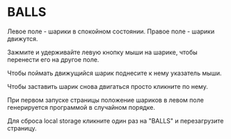 # BALLS
Левое поле - шарики в спокойном состоянии. Правое поле - шарики движутся.

Зажмите и удерживайте левую кнопку мыши на шарике, чтобы перенести его на другое поле.

Чтобы поймать движущийся шарик поднесите к нему указатель мыши.

Чтобы заставить шарик снова двигаться просто кликните по нему. 

При первом запуске страницы положение шариков в левом поле генерируется программой в случайном порядке.

Для сброса local storage кликните один раз на "BALLS" и перезагрузите страницу.
